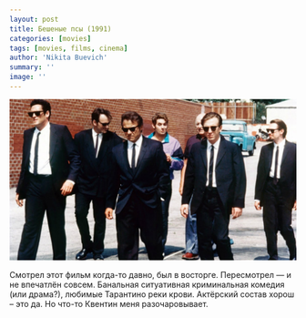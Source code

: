 ```yaml
---
layout: post
title: Бешеные псы (1991)
categories: [movies]
tags: [movies, films, cinema]
author: 'Nikita Buevich'
summary: ''
image: ''
---
```


<img class="poster" src="/static/blog/posters/reservoir-dogs.jpg" alt="Reservoir dogs">  

Смотрел этот фильм когда-то давно, был в восторге. Пересмотрел — и не впечатлён совсем. Банальная ситуативная криминальная комедия (или драма?), любимые Тарантино реки крови. Актёрский состав хорош  – это да. Но что-то Квентин меня разочаровывает.

